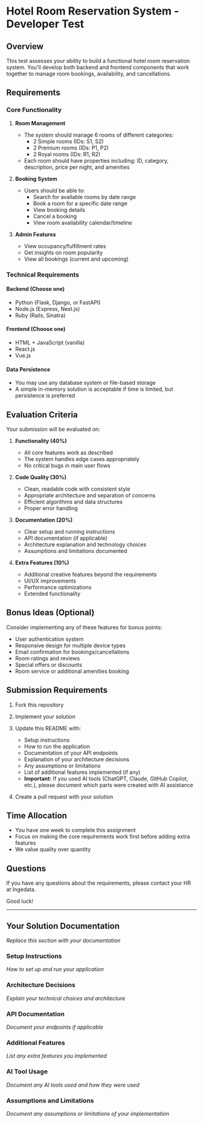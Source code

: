 # Hotel Room Reservation System - Developer Test

## Overview
This test assesses your ability to build a functional hotel room reservation system. You'll develop both backend and frontend components that work together to manage room bookings, availability, and cancellations.

## Requirements

### Core Functionality
1. **Room Management**
   - The system should manage 6 rooms of different categories:
     - 2 Simple rooms (IDs: S1, S2)
     - 2 Premium rooms (IDs: P1, P2)
     - 2 Royal rooms (IDs: R1, R2)
   - Each room should have properties including: ID, category, description, price per night, and amenities
   
2. **Booking System**
   - Users should be able to:
     - Search for available rooms by date range
     - Book a room for a specific date range
     - View booking details
     - Cancel a booking
     - View room availability calendar/timeline
   
3. **Admin Features**
   - View occupancy/fulfillment rates
   - Get insights on room popularity
   - View all bookings (current and upcoming)

### Technical Requirements

#### Backend (Choose one)
- Python (Flask, Django, or FastAPI)
- Node.js (Express, Nest.js)
- Ruby (Rails, Sinatra)

#### Frontend (Choose one)
- HTML + JavaScript (vanilla)
- React.js
- Vue.js

#### Data Persistence
- You may use any database system or file-based storage
- A simple in-memory solution is acceptable if time is limited, but persistence is preferred

## Evaluation Criteria

Your submission will be evaluated on:

1. **Functionality (40%)**
   - All core features work as described
   - The system handles edge cases appropriately
   - No critical bugs in main user flows

2. **Code Quality (30%)**
   - Clean, readable code with consistent style
   - Appropriate architecture and separation of concerns
   - Efficient algorithms and data structures
   - Proper error handling

3. **Documentation (20%)**
   - Clear setup and running instructions
   - API documentation (if applicable)
   - Architecture explanation and technology choices
   - Assumptions and limitations documented

4. **Extra Features (10%)**
   - Additional creative features beyond the requirements
   - UI/UX improvements
   - Performance optimizations
   - Extended functionality

## Bonus Ideas (Optional)
Consider implementing any of these features for bonus points:
- User authentication system
- Responsive design for multiple device types
- Email confirmation for bookings/cancellations
- Room ratings and reviews
- Special offers or discounts
- Room service or additional amenities booking

## Submission Requirements

1. Fork this repository
2. Implement your solution
3. Update this README with:
   - Setup instructions
   - How to run the application
   - Documentation of your API endpoints
   - Explanation of your architecture decisions
   - Any assumptions or limitations
   - List of additional features implemented (if any)
   - **Important:** If you used AI tools (ChatGPT, Claude, GitHub Copilot, etc.), please document which parts were created with AI assistance

4. Create a pull request with your solution

## Time Allocation
- You have one week to complete this assignment
- Focus on making the core requirements work first before adding extra features
- We value quality over quantity

## Questions
If you have any questions about the requirements, please contact your HR at Ingedata.

Good luck!

---

## Your Solution Documentation
*Replace this section with your documentation*

### Setup Instructions
*How to set up and run your application*

### Architecture Decisions
*Explain your technical choices and architecture*

### API Documentation
*Document your endpoints if applicable*

### Additional Features
*List any extra features you implemented*

### AI Tool Usage
*Document any AI tools used and how they were used*

### Assumptions and Limitations
*Document any assumptions or limitations of your implementation*
